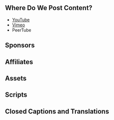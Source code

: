 ## Where Do We Post Content?
- [YouTube](https://www.youtube.com/@rikaklassen)
- [Vimeo](https://vimeo.com/rikaklassen)
- PeerTube
## Sponsors
## Affiliates
## Assets
## Scripts
## Closed Captions and Translations
